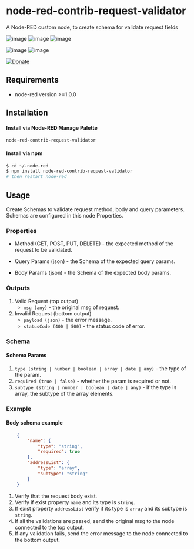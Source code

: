# node-red-contrib-request-validator
A Node-RED custom node, to create schema for validate request fields


![image](https://img.shields.io/npm/v/node-red-contrib-request-validator?logo=npm&style=for-the-badge)
![image](https://img.shields.io/node/v/node-red-contrib-request-validator?logo=node.js&style=for-the-badge)
![image](https://img.shields.io/npm/l/node-red-contrib-request-validator?style=for-the-badge)

![image](https://img.shields.io/badge/Node--Red-8F0000?style=for-the-badge&logo=nodered&logoColor=white)
![image](https://img.shields.io/badge/npm-CB3837?style=for-the-badge&logo=npm&logoColor=white)

[![Donate](https://img.shields.io/badge/Donate-PayPal-green.svg?style=for-the-badge)](https://www.paypal.com/donate/?business=AAHDENJMVV3VC&no_recurring=0&currency_code=BRL)
## Requirements 
* node-red  version >=1.0.0

## Installation
#### Install via Node-RED Manage Palette
`node-red-contrib-request-validator`

#### Install via npm
```bash
$ cd ~/.node-red
$ npm install node-red-contrib-request-validator
# then restart node-red
```

## Usage

Create Schemas to validate request method, body and query parameters.
Schemas are configured in this node Properties. 

### Properties

- Method (GET, POST, PUT, DELETE) - the expected method of the request to be validated.

- Query Params (json) - the Schema of the expected query params.

- Body Params (json) - the Schema of the expected body params.

### Outputs

1. Valid Request (top output) 
    * `msg (any)` - the original msg of request.
2. Invalid Request (bottom output)
    * `payload (json)` - the error message.
    * `statusCode (400 | 500)` - the status code of error.


### Schema

#### Schema Params

1. `type (string | number | boolean | array | date | any)` - the type of the param.
1. `required (true | false)` - whether the param is required or not.
1. `subtype (string | number | boolean | date | any)` - if the type is array, the subtype of the array elements.

### Example

#### Body schema example

```json
    {
        "name": {
            "type": "string",
            "required": true
        },
        "addressList": {
            "type": "array",
            "subtype": "string"
        }
    }
```

1. Verify that the request body exist.
2. Verify if exist property `name` and its type is `string`.
3. If exist property `addressList` verify if its type is `array` and its subtype is `string`.
4. If all the validations are passed, send the original msg to the node connected to the top output.
5. If any validation fails, send the error message to the node connected to the bottom output.
